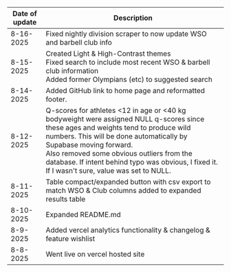 | Date of update | Description                          |
| ----------------- | ---------------------------------- |
| 8-16-2025         | Fixed nightly division scraper to now update WSO and barbell club info |
| 8-15-2025         | Created Light & High-Contrast themes <br> Fixed search to include most recent WSO & barbell club information <br> Added former Olympians (etc) to suggested search |
| 8-14-2025         | Added GitHub link to home page and reformatted footer. |
| 8-12-2025         | Q-scores for athletes <12 in age or <40 kg bodyweight were assigned NULL q-scores since these ages and weights tend to produce wild numbers. This will be done automatically by Supabase moving forward. <br> Also removed some obvious outliers from the database. If intent behind typo was obvious, I fixed it. If I wasn't sure, value was set to NULL.|
| 8-11-2025         | Table compact/expanded button with csv export to match WSO & Club columns added to expanded results table|
| 8-10-2025         | Expanded README.md |
| 8-9-2025          | Added vercel analytics functionality & changelog & feature wishlist|
| 8-8-2025          | Went live on vercel hosted site   |
